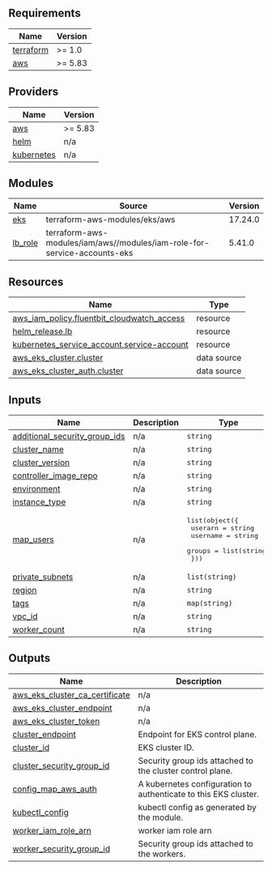 <!-- BEGIN_TF_DOCS -->
## Requirements

| Name | Version |
|------|---------|
| <a name="requirement_terraform"></a> [terraform](#requirement\_terraform) | >= 1.0 |
| <a name="requirement_aws"></a> [aws](#requirement\_aws) | >= 5.83 |

## Providers

| Name | Version |
|------|---------|
| <a name="provider_aws"></a> [aws](#provider\_aws) | >= 5.83 |
| <a name="provider_helm"></a> [helm](#provider\_helm) | n/a |
| <a name="provider_kubernetes"></a> [kubernetes](#provider\_kubernetes) | n/a |

## Modules

| Name | Source | Version |
|------|--------|---------|
| <a name="module_eks"></a> [eks](#module\_eks) | terraform-aws-modules/eks/aws | 17.24.0 |
| <a name="module_lb_role"></a> [lb\_role](#module\_lb\_role) | terraform-aws-modules/iam/aws//modules/iam-role-for-service-accounts-eks | 5.41.0 |

## Resources

| Name | Type |
|------|------|
| [aws_iam_policy.fluentbit_cloudwatch_access](https://registry.terraform.io/providers/hashicorp/aws/latest/docs/resources/iam_policy) | resource |
| [helm_release.lb](https://registry.terraform.io/providers/hashicorp/helm/latest/docs/resources/release) | resource |
| [kubernetes_service_account.service-account](https://registry.terraform.io/providers/hashicorp/kubernetes/latest/docs/resources/service_account) | resource |
| [aws_eks_cluster.cluster](https://registry.terraform.io/providers/hashicorp/aws/latest/docs/data-sources/eks_cluster) | data source |
| [aws_eks_cluster_auth.cluster](https://registry.terraform.io/providers/hashicorp/aws/latest/docs/data-sources/eks_cluster_auth) | data source |

## Inputs

| Name | Description | Type | Default | Required |
|------|-------------|------|---------|:--------:|
| <a name="input_additional_security_group_ids"></a> [additional\_security\_group\_ids](#input\_additional\_security\_group\_ids) | n/a | `string` | n/a | yes |
| <a name="input_cluster_name"></a> [cluster\_name](#input\_cluster\_name) | n/a | `string` | n/a | yes |
| <a name="input_cluster_version"></a> [cluster\_version](#input\_cluster\_version) | n/a | `string` | n/a | yes |
| <a name="input_controller_image_repo"></a> [controller\_image\_repo](#input\_controller\_image\_repo) | n/a | `string` | n/a | yes |
| <a name="input_environment"></a> [environment](#input\_environment) | n/a | `string` | n/a | yes |
| <a name="input_instance_type"></a> [instance\_type](#input\_instance\_type) | n/a | `string` | n/a | yes |
| <a name="input_map_users"></a> [map\_users](#input\_map\_users) | n/a | <pre>list(object({<br/>        userarn  = string<br/>        username = string<br/>        groups   = list(string)<br/>    }))</pre> | n/a | yes |
| <a name="input_private_subnets"></a> [private\_subnets](#input\_private\_subnets) | n/a | `list(string)` | n/a | yes |
| <a name="input_region"></a> [region](#input\_region) | n/a | `string` | n/a | yes |
| <a name="input_tags"></a> [tags](#input\_tags) | n/a | `map(string)` | n/a | yes |
| <a name="input_vpc_id"></a> [vpc\_id](#input\_vpc\_id) | n/a | `string` | n/a | yes |
| <a name="input_worker_count"></a> [worker\_count](#input\_worker\_count) | n/a | `string` | n/a | yes |

## Outputs

| Name | Description |
|------|-------------|
| <a name="output_aws_eks_cluster_ca_certificate"></a> [aws\_eks\_cluster\_ca\_certificate](#output\_aws\_eks\_cluster\_ca\_certificate) | n/a |
| <a name="output_aws_eks_cluster_endpoint"></a> [aws\_eks\_cluster\_endpoint](#output\_aws\_eks\_cluster\_endpoint) | n/a |
| <a name="output_aws_eks_cluster_token"></a> [aws\_eks\_cluster\_token](#output\_aws\_eks\_cluster\_token) | n/a |
| <a name="output_cluster_endpoint"></a> [cluster\_endpoint](#output\_cluster\_endpoint) | Endpoint for EKS control plane. |
| <a name="output_cluster_id"></a> [cluster\_id](#output\_cluster\_id) | EKS cluster ID. |
| <a name="output_cluster_security_group_id"></a> [cluster\_security\_group\_id](#output\_cluster\_security\_group\_id) | Security group ids attached to the cluster control plane. |
| <a name="output_config_map_aws_auth"></a> [config\_map\_aws\_auth](#output\_config\_map\_aws\_auth) | A kubernetes configuration to authenticate to this EKS cluster. |
| <a name="output_kubectl_config"></a> [kubectl\_config](#output\_kubectl\_config) | kubectl config as generated by the module. |
| <a name="output_worker_iam_role_arn"></a> [worker\_iam\_role\_arn](#output\_worker\_iam\_role\_arn) | worker iam role arn |
| <a name="output_worker_security_group_id"></a> [worker\_security\_group\_id](#output\_worker\_security\_group\_id) | Security group ids attached to the workers. |
<!-- END_TF_DOCS -->